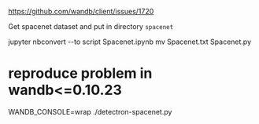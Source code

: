 https://github.com/wandb/client/issues/1720

Get spacenet dataset and put in directory `spacenet`

jupyter nbconvert --to script Spacenet.ipynb
mv Spacenet.txt Spacenet.py

# reproduce problem in wandb<=0.10.23
WANDB_CONSOLE=wrap ./detectron-spacenet.py
